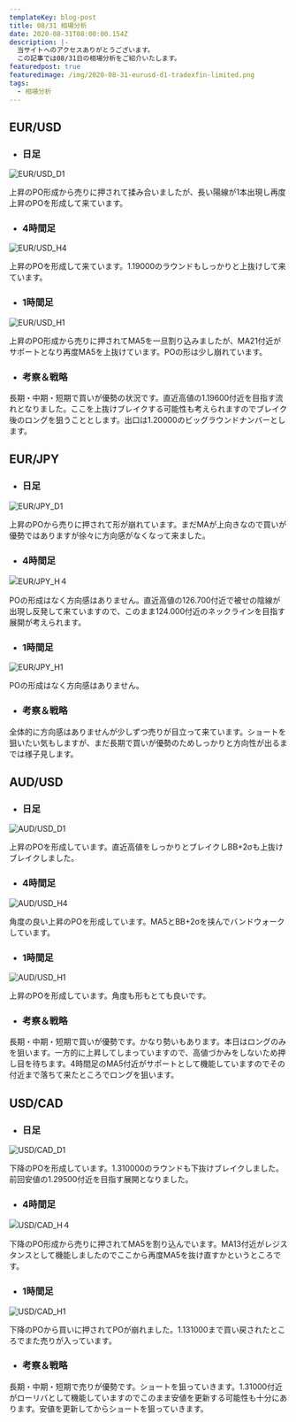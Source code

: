 ```yaml
---
templateKey: blog-post
title: 08/31 相場分析
date: 2020-08-31T08:00:00.154Z
description: |-
  当サイトへのアクセスありがとうございます。
  この記事では08/31日の相場分析をご紹介いたします。
featuredpost: true
featuredimage: /img/2020-08-31-eurusd-d1-tradexfin-limited.png
tags:
  - 相場分析
---
```

## EUR/USD

* ### 日足

![EUR/USD_D1](/img/2020-08-31-eurusd-d1-tradexfin-limited.png)

上昇のPO形成から売りに押されて揉み合いましたが、長い陽線が1本出現し再度上昇のPOを形成して来ています。

* ### 4時間足

![EUR/USD_H4](/img/2020-08-31-eurusd-h4-tradexfin-limited.png)

上昇のPOを形成して来ています。1.19000のラウンドもしっかりと上抜けして来ています。

* ### 1時間足

![EUR/USD_H1](/img/2020-08-31-eurusd-h1-tradexfin-limited.png)

上昇のPO形成から売りに押されてMA5を一旦割り込みましたが、MA21付近がサポートとなり再度MA5を上抜けています。POの形は少し崩れています。

* ### 考察＆戦略

長期・中期・短期で買いが優勢の状況です。直近高値の1.19600付近を目指す流れとなりました。ここを上抜けブレイクする可能性も考えられますのでブレイク後のロングを狙うこととします。出口は1.20000のビッグラウンドナンバーとします。

## EUR/JPY

* ### 日足

![EUR/JPY_D1](/img/2020-08-31-eurjpy-d1-tradexfin-limited.png)

上昇のPOから売りに押されて形が崩れています。まだMAが上向きなので買いが優勢ではありますが徐々に方向感がなくなって来ました。


* ### 4時間足

![EUR/JPY_H４](/img/2020-08-31-eurjpy-h4-tradexfin-limited.png)

POの形成はなく方向感はありません。直近高値の126.700付近で被せの陰線が出現し反発して来ていますので、このまま124.000付近のネックラインを目指す展開が考えられます。

* ### 1時間足

![EUR/JPY_H1](/img/2020-08-31-eurjpy-h1-tradexfin-limited.png)

POの形成はなく方向感はありません。

* ### 考察＆戦略

全体的に方向感はありませんが少しずつ売りが目立って来ています。ショートを狙いたい気もしますが、まだ長期で買いが優勢のためしっかりと方向性が出るまでは様子見します。

## AUD/USD

* ### 日足

![AUD/USD_D1](/img/2020-08-31-audusd-d1-tradexfin-limited.png)

上昇のPOを形成しています。直近高値をしっかりとブレイクしBB+2σも上抜けブレイクしました。

* ### 4時間足

![AUD/USD_H4](/img/2020-08-31-audusd-h4-tradexfin-limited.png)

角度の良い上昇のPOを形成しています。MA5とBB+2σを挟んでバンドウォークしています。

* ### 1時間足

![AUD/USD_H1](/img/2020-08-31-audusd-h1-tradexfin-limited.png)

上昇のPOを形成しています。角度も形もとても良いです。

* ### 考察＆戦略

長期・中期・短期で買いが優勢です。かなり勢いもあります。本日はロングのみを狙います。一方的に上昇してしまっていますので、高値づかみをしないため押し目を待ちます。4時間足のMA5付近がサポートとして機能していますのでその付近まで落ちて来たところでロングを狙います。

## USD/CAD

* ### 日足

![USD/CAD_D1](/img/2020-08-31-usdcad-d1-tradexfin-limited.png)

下降のPOを形成しています。1.310000のラウンドも下抜けブレイクしました。前回安値の1.29500付近を目指す展開となりました。

* ### 4時間足

![USD/CAD_H４](/img/2020-08-31-usdcad-h4-tradexfin-limited.png)

下降のPO形成から売りに押されてMA5を割り込んでいます。MA13付近がレジスタンスとして機能しましたのでここから再度MA5を抜け直すかというところです。

* ### 1時間足

![USD/CAD_H1](/img/2020-08-31-usdcad-h1-tradexfin-limited.png)

下降のPOから買いに押されてPOが崩れました。1.131000まで買い戻されたところでまた売りが入っています。

* ### 考察＆戦略

長期・中期・短期で売りが優勢です。ショートを狙っていきます。1.31000付近がローリバとして機能していますのでこのまま安値を更新する可能性も十分にあります。安値を更新してからショートを狙っていきます。
